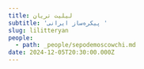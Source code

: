 ```yaml
---
title: لیلیت تریان
subtitle: 'پیکره‌ساز ایرانی '
slug: lilitteryan
people:
  - path: _people/sepodemoscowchi.md
date: 2024-12-05T20:30:00.000Z
---
```



